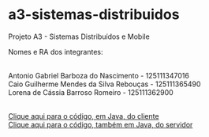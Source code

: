 # a3-sistemas-distribuidos
Projeto A3 - Sistemas Distribuídos e Mobile

Nomes e RA dos integrantes: <br> <br>

Antonio Gabriel Barboza do Nascimento - 125111347016 <br>
Caio Guilherme Mendes da Silva Rebouças - 125111365490 <br>
Lorena de Cássia Barroso Romeiro - 125111362900 <br> <br>

<a href="Cliente.java"> Clique aqui para o código, em Java, do cliente </a> <br>
<a href="Server.java"> Clique aqui para o código, também em Java, do servidor </a>
